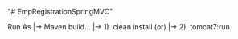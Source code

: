 "# EmpRegistrationSpringMVC"

Run As
|-> Maven build...
    |-> 1). clean install
              (or)
    |-> 2). tomcat7:run
